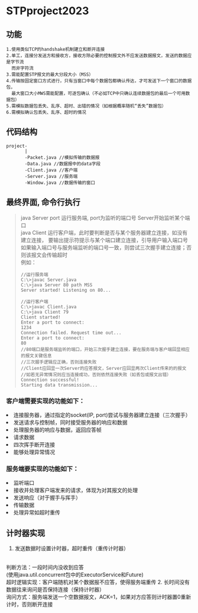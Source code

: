# STPproject2023
## 功能
```
1.使用类似TCP的handshake机制建立和断开连接
2.单工，连接分发送方和接收方，接收方除必要的控制报文外不应发送数据报文，发送的数据应是字节流
  而非字符流
3.需能配置STP报文的最大分段大小（MSS）
4.传输按固定窗口方式进行，只有当窗口中每个数据包都确认传达，才可发送下一个窗口的数据包，
  最大窗口大小MWS需能配置，可逐包确认（不必如TCP中只确认连续数据包的最后一个可用数据包）
5.需模拟数据包丢失、乱序、超时、出错的情况（如根据概率随机“丢失”数据包）
6.需模拟确认包丢失、乱序、超时的情况
```
## 代码结构
```
project-
       |
       -Packet.java //模拟传输的数据报
       -Data.java //数据报中的data字段
       -Client.java //客户端
       -Server.java //服务端
       -Window.java //数据传输的窗口
```
## 最终界面, 命令行执行
> java Server port 运行服务端, port为监听的端口号
> Server开始监听某个端口
> <br>
> java Client 运行客户端，此时要判断是否与某个服务器建立连接，如没有建立连接，
> 要输出提示符提示与某个端口建立连接，引导用户输入端口号
> <br>
> 如果输入端口号与服务端监听的端口号一致，则尝试三次握手建立连接；否则该报文会传输超时
> <br>
> 例如：
> ```
> //运行服务端
> C:\>javac Server.java
> C:\>java Server 80 path MSS
> Server started! Listening on 80...
> 
> //运行客户端
> C:\>javac Client.java
> C:\>java Client 79
> Client started!
> Enter a port to connect:
> 1234
> Connection failed. Request time out...
> Enter a port to connect:
> 80
> //80端口是服务端监听的端口，开始三次握手建立连接，要在服务端与客户端回显相应的报文关键信息
> //三次握手逻辑应正确，否则连接失败
> //Client应回显一次Server的应答报文，Server应回显两次Client传来的的报文
> //如若无异常情况则应当连接成功，否则依然连接失败（如丢包或报文出错）
> Connection successful!
> Starting data transmission...

### 客户端需要实现的功能如下：
<li>连接服务器，通过指定的socket(IP, port)尝试与服务器建立连接（三次握手）</li>
<li>发送请求与控制帧，同时接受服务器的响应和数据</li>
<li>处理服务器的响应与数据，返回应答帧</li>
<li>请求数据</li>
<li>四次挥手断开连接</li>
<li>能够处理异常情况</li>

### 服务端要实现的功能如下：
<li>监听端口</li>
<li>接收并处理客户端发来的请求，体现为对其报文的处理</li>
<li>发送响应（对于握手与挥手）</li>
<li>传输数据</li>
<li>处理异常如超时重传</li>

## 计时器实现
1. 发送数据时设置计时器，超时重传（重传计时器）
<br>
判断方法：一段时间内没收到应答
<br>(使用java.util.concurrent包中的ExecutorService和Future)
<br>
超时逻辑实现：客户端随机对某个数据报不应答，使得服务端重传
2. 长时间没有数据往来询问是否保持连接（保持计时器）
<br>
询问方式：服务端发送一个空数据报文，ACK=1，如果对方应答则计时器置0重新计时，否则断开连接

